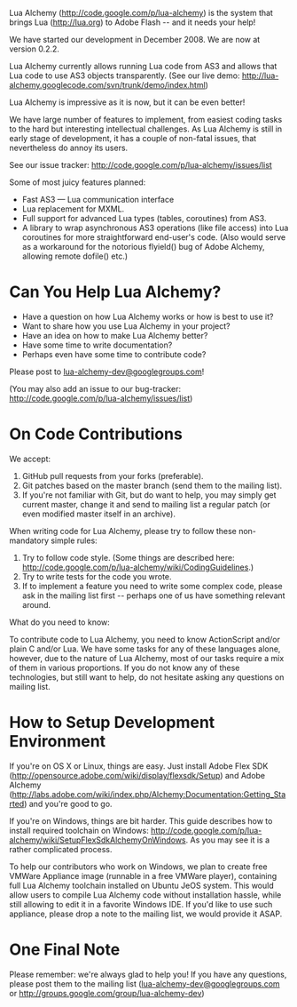 Lua Alchemy (http://code.google.com/p/lua-alchemy) is the system that
brings Lua (http://lua.org) to Adobe Flash -- and it needs your help!

We have started our development in December 2008. We are now at
version 0.2.2.

Lua Alchemy currently allows running Lua code from AS3 and allows that
Lua code to use AS3 objects transparently. (See our live demo:
http://lua-alchemy.googlecode.com/svn/trunk/demo/index.html)

Lua Alchemy is impressive as it is now, but it can be even better!

We have large number of features to implement, from easiest coding
tasks to the hard but interesting intellectual challenges. As Lua
Alchemy is still in early stage of development, it has a couple of
non-fatal issues, that nevertheless do annoy its users.

See our issue tracker: http://code.google.com/p/lua-alchemy/issues/list

Some of most juicy features planned:

  * Fast AS3 — Lua communication interface
  * Lua replacement for MXML.
  * Full support for advanced Lua types (tables, coroutines) from AS3.
  * A library to wrap asynchronous AS3 operations (like file access) into Lua coroutines for more straightforward end-user's code. (Also would serve as a workaround for the notorious flyield() bug of Adobe Alchemy, allowing remote dofile() etc.)

# Can You Help Lua Alchemy? #

  * Have a question on how Lua Alchemy works or how is best to use it?
  * Want to share how you use Lua Alchemy in your project?
  * Have an idea on how to make Lua Alchemy better?
  * Have some time to write documentation?
  * Perhaps even have some time to contribute code?

Please post to lua-alchemy-dev@googlegroups.com!

(You may also add an issue to our bug-tracker: http://code.google.com/p/lua-alchemy/issues/list)

# On Code Contributions #

We accept:

  1. GitHub pull requests from your forks (preferable).
  1. Git patches based on the master branch (send them to the mailing list).
  1. If you're not familiar with Git, but do want to help, you may simply get current master, change it and send to mailing list a regular patch (or even modified master itself in an archive).

When writing code for Lua Alchemy, please try to follow these non-mandatory
simple rules:

  1. Try to follow code style. (Some things are described here: http://code.google.com/p/lua-alchemy/wiki/CodingGuidelines.)
  1. Try to write tests for the code you wrote.
  1. If to implement a feature you need to write some complex code, please ask in the mailing list first -- perhaps one of us have something relevant around.

What do you need to know:

To contribute code to Lua Alchemy, you need to know ActionScript
and/or plain C and/or Lua. We have some tasks for any of these
languages alone, however, due to the nature of Lua Alchemy, most of
our tasks require a mix of them in various proportions. If you do not
know any of these technologies, but still want to help, do not
hesitate asking any questions on mailing list.

# How to Setup Development Environment #

If you're on OS X or Linux, things are easy. Just install Adobe Flex
SDK (http://opensource.adobe.com/wiki/display/flexsdk/Setup) and Adobe
Alchemy (http://labs.adobe.com/wiki/index.php/Alchemy:Documentation:Getting_Started)
and you're good to go.

If you're on Windows, things are bit harder. This guide describes how
to install required toolchain on Windows:
http://code.google.com/p/lua-alchemy/wiki/SetupFlexSdkAlchemyOnWindows.
As you may see it is a rather complicated process.

To help our contributors who work on Windows, we plan to create free
VMWare Appliance image (runnable in a free VMWare player), containing
full Lua Alchemy toolchain installed on Ubuntu JeOS system. This would
allow users to compile Lua Alchemy code without installation hassle,
while still allowing to edit it in a favorite Windows IDE. If you'd
like to use such appliance, please drop a note to the mailing list, we
would provide it ASAP.

# One Final Note #

Please remember: we're always glad to help you! If you have any
questions, please post them to the mailing list
(lua-alchemy-dev@googlegroups.com or
http://groups.google.com/group/lua-alchemy-dev)

